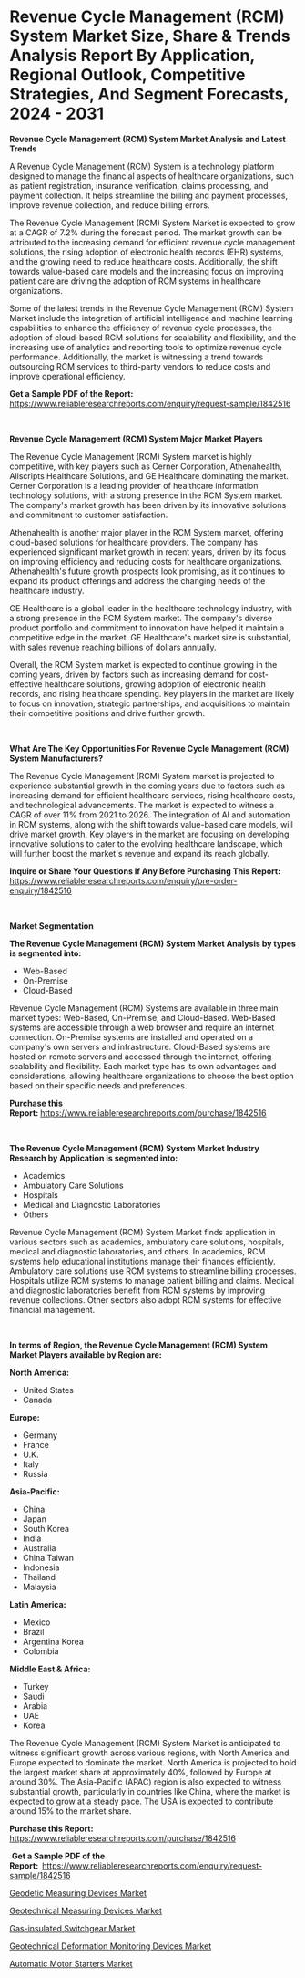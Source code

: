 <p><h1>Revenue Cycle Management (RCM) System Market Size, Share & Trends Analysis Report By Application, Regional Outlook, Competitive Strategies, And Segment Forecasts, 2024 - 2031</h1></p><p><strong>Revenue Cycle Management (RCM) System Market Analysis and Latest Trends</strong></p>
<p><p>A Revenue Cycle Management (RCM) System is a technology platform designed to manage the financial aspects of healthcare organizations, such as patient registration, insurance verification, claims processing, and payment collection. It helps streamline the billing and payment processes, improve revenue collection, and reduce billing errors.</p><p>The Revenue Cycle Management (RCM) System Market is expected to grow at a CAGR of 7.2% during the forecast period. The market growth can be attributed to the increasing demand for efficient revenue cycle management solutions, the rising adoption of electronic health records (EHR) systems, and the growing need to reduce healthcare costs. Additionally, the shift towards value-based care models and the increasing focus on improving patient care are driving the adoption of RCM systems in healthcare organizations.</p><p>Some of the latest trends in the Revenue Cycle Management (RCM) System Market include the integration of artificial intelligence and machine learning capabilities to enhance the efficiency of revenue cycle processes, the adoption of cloud-based RCM solutions for scalability and flexibility, and the increasing use of analytics and reporting tools to optimize revenue cycle performance. Additionally, the market is witnessing a trend towards outsourcing RCM services to third-party vendors to reduce costs and improve operational efficiency.</p></p>
<p><strong>Get a Sample PDF of the Report:&nbsp;</strong> <a href="https://www.reliableresearchreports.com/enquiry/request-sample/1842516">https://www.reliableresearchreports.com/enquiry/request-sample/1842516</a></p>
<p>&nbsp;</p>
<p><strong>Revenue Cycle Management (RCM) System Major Market Players</strong></p>
<p><p>The Revenue Cycle Management (RCM) System market is highly competitive, with key players such as Cerner Corporation, Athenahealth, Allscripts Healthcare Solutions, and GE Healthcare dominating the market. Cerner Corporation is a leading provider of healthcare information technology solutions, with a strong presence in the RCM System market. The company's market growth has been driven by its innovative solutions and commitment to customer satisfaction.</p><p>Athenahealth is another major player in the RCM System market, offering cloud-based solutions for healthcare providers. The company has experienced significant market growth in recent years, driven by its focus on improving efficiency and reducing costs for healthcare organizations. Athenahealth's future growth prospects look promising, as it continues to expand its product offerings and address the changing needs of the healthcare industry.</p><p>GE Healthcare is a global leader in the healthcare technology industry, with a strong presence in the RCM System market. The company's diverse product portfolio and commitment to innovation have helped it maintain a competitive edge in the market. GE Healthcare's market size is substantial, with sales revenue reaching billions of dollars annually.</p><p>Overall, the RCM System market is expected to continue growing in the coming years, driven by factors such as increasing demand for cost-effective healthcare solutions, growing adoption of electronic health records, and rising healthcare spending. Key players in the market are likely to focus on innovation, strategic partnerships, and acquisitions to maintain their competitive positions and drive further growth.</p></p>
<p>&nbsp;</p>
<p><strong>What Are The Key Opportunities For Revenue Cycle Management (RCM) System Manufacturers?</strong></p>
<p><p>The Revenue Cycle Management (RCM) System market is projected to experience substantial growth in the coming years due to factors such as increasing demand for efficient healthcare services, rising healthcare costs, and technological advancements. The market is expected to witness a CAGR of over 11% from 2021 to 2026. The integration of AI and automation in RCM systems, along with the shift towards value-based care models, will drive market growth. Key players in the market are focusing on developing innovative solutions to cater to the evolving healthcare landscape, which will further boost the market's revenue and expand its reach globally.</p></p>
<p><strong>Inquire or Share Your Questions If Any Before Purchasing This Report:</strong> <a href="https://www.reliableresearchreports.com/enquiry/pre-order-enquiry/1842516">https://www.reliableresearchreports.com/enquiry/pre-order-enquiry/1842516</a></p>
<p>&nbsp;</p>
<p><strong>Market Segmentation</strong></p>
<p><strong>The Revenue Cycle Management (RCM) System Market Analysis by types is segmented into:</strong></p>
<p><ul><li>Web-Based</li><li>On-Premise</li><li>Cloud-Based</li></ul></p>
<p><p>Revenue Cycle Management (RCM) Systems are available in three main market types: Web-Based, On-Premise, and Cloud-Based. Web-Based systems are accessible through a web browser and require an internet connection. On-Premise systems are installed and operated on a company's own servers and infrastructure. Cloud-Based systems are hosted on remote servers and accessed through the internet, offering scalability and flexibility. Each market type has its own advantages and considerations, allowing healthcare organizations to choose the best option based on their specific needs and preferences.</p></p>
<p><strong>Purchase this Report:&nbsp;</strong><a href="https://www.reliableresearchreports.com/purchase/1842516">https://www.reliableresearchreports.com/purchase/1842516</a></p>
<p>&nbsp;</p>
<p><strong>The Revenue Cycle Management (RCM) System Market Industry Research by Application is segmented into:</strong></p>
<p><ul><li>Academics</li><li>Ambulatory Care Solutions</li><li>Hospitals</li><li>Medical and Diagnostic Laboratories</li><li>Others</li></ul></p>
<p><p>Revenue Cycle Management (RCM) System Market finds application in various sectors such as academics, ambulatory care solutions, hospitals, medical and diagnostic laboratories, and others. In academics, RCM systems help educational institutions manage their finances efficiently. Ambulatory care solutions use RCM systems to streamline billing processes. Hospitals utilize RCM systems to manage patient billing and claims. Medical and diagnostic laboratories benefit from RCM systems by improving revenue collections. Other sectors also adopt RCM systems for effective financial management.</p></p>
<p>&nbsp;</p>
<p><strong>In terms of Region, the Revenue Cycle Management (RCM) System Market Players available by Region are:</strong></p>
<p>
    <p> <strong> North America: </strong>
        <ul>
            <li>United States</li>
            <li>Canada</li>
        </ul>
        </p> 
    <p> <strong> Europe: </strong>
        <ul>
            <li>Germany</li>
            <li>France</li>
            <li>U.K.</li>
            <li>Italy</li>
            <li>Russia</li>
        </ul>
        </p> 
    <p> <strong> Asia-Pacific: </strong>
        <ul>
            <li>China</li>
            <li>Japan</li>
            <li>South Korea</li>
            <li>India</li>
            <li>Australia</li>
            <li>China Taiwan</li>
            <li>Indonesia</li>
            <li>Thailand</li>
            <li>Malaysia</li>
        </ul>
        </p> 
    <p> <strong> Latin America: </strong>
        <ul>
            <li>Mexico</li>
            <li>Brazil</li>
            <li>Argentina Korea</li>
            <li>Colombia</li>
        </ul>
        </p> 
    <p> <strong> Middle East & Africa: </strong>
        <ul>
            <li>Turkey</li>
            <li>Saudi</li>
            <li>Arabia</li>
            <li>UAE</li>
            <li>Korea</li>
        </ul>
    </p>
    </p>
<p><p>The Revenue Cycle Management (RCM) System Market is anticipated to witness significant growth across various regions, with North America and Europe expected to dominate the market. North America is projected to hold the largest market share at approximately 40%, followed by Europe at around 30%. The Asia-Pacific (APAC) region is also expected to witness substantial growth, particularly in countries like China, where the market is expected to grow at a steady pace. The USA is expected to contribute around 15% to the market share.</p></p>
<p><strong>Purchase this Report: </strong><a href="https://www.reliableresearchreports.com/purchase/1842516">https://www.reliableresearchreports.com/purchase/1842516</a></p>
<p>&nbsp;<strong>Get a Sample PDF of the Report:&nbsp;&nbsp;</strong><a href="https://www.reliableresearchreports.com/enquiry/request-sample/1842516">https://www.reliableresearchreports.com/enquiry/request-sample/1842516</a></p>
<p><strong></strong></p>
<p><p><a href="https://github.com/sofayahoo2023/Market-Research-Report-List-3/blob/main/geodetic-measuring-devices-market.md">Geodetic Measuring Devices Market</a></p><p><a href="https://github.com/wwwkeltoum/Market-Research-Report-List-2/blob/main/geotechnical-measuring-devices-market.md">Geotechnical Measuring Devices Market</a></p><p><a href="https://github.com/nicholepatriciadoylenwnrjr0/Market-Research-Report-List-1/blob/main/gas-insulated-switchgear-market.md">Gas-insulated Switchgear Market</a></p><p><a href="https://github.com/joannesouthgate/Market-Research-Report-List-2/blob/main/geotechnical-deformation-monitoring-devices-market.md">Geotechnical Deformation Monitoring Devices Market</a></p><p><a href="https://github.com/gamblestampleyjenny50m5sl6/Market-Research-Report-List-1/blob/main/automatic-motor-starters-market.md">Automatic Motor Starters Market</a></p></p>